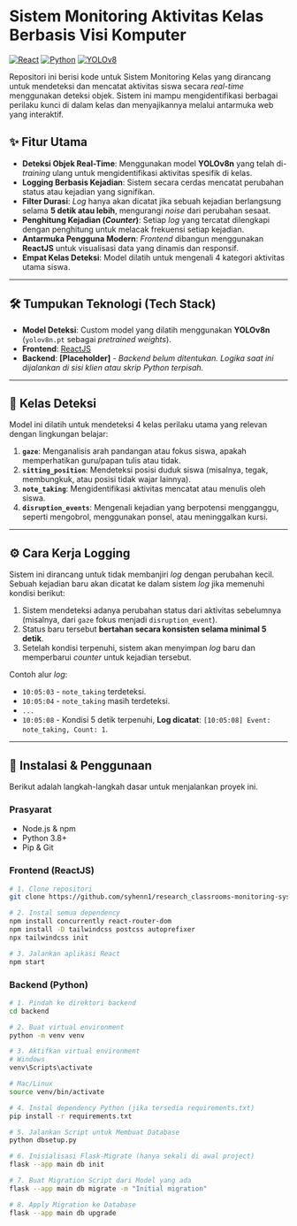 # Sistem Monitoring Aktivitas Kelas Berbasis Visi Komputer

[![React](https://img.shields.io/badge/React-20232A?style=for-the-badge&logo=react&logoColor=61DAFB)](https://reactjs.org/)
[![Python](https://img.shields.io/badge/Python-3776AB?style=for-the-badge&logo=python&logoColor=white)](https://www.python.org/)
[![YOLOv8](https://img.shields.io/badge/YOLOv8-00FFFF?style=for-the-badge&logo=yolo&logoColor=black)](https://github.com/ultralytics/ultralytics)

Repositori ini berisi kode untuk Sistem Monitoring Kelas yang dirancang untuk mendeteksi dan mencatat aktivitas siswa secara _real-time_ menggunakan deteksi objek. Sistem ini mampu mengidentifikasi berbagai perilaku kunci di dalam kelas dan menyajikannya melalui antarmuka web yang interaktif.

## ✨ Fitur Utama

- **Deteksi Objek Real-Time**: Menggunakan model **YOLOv8n** yang telah di-_training_ ulang untuk mengidentifikasi aktivitas spesifik di kelas.
- **Logging Berbasis Kejadian**: Sistem secara cerdas mencatat perubahan status atau kejadian yang signifikan.
- **Filter Durasi**: _Log_ hanya akan dicatat jika sebuah kejadian berlangsung selama **5 detik atau lebih**, mengurangi _noise_ dari perubahan sesaat.
- **Penghitung Kejadian (_Counter_)**: Setiap _log_ yang tercatat dilengkapi dengan penghitung untuk melacak frekuensi setiap kejadian.
- **Antarmuka Pengguna Modern**: _Frontend_ dibangun menggunakan **ReactJS** untuk visualisasi data yang dinamis dan responsif.
- **Empat Kelas Deteksi**: Model dilatih untuk mengenali 4 kategori aktivitas utama siswa.

---

## 🛠️ Tumpukan Teknologi (Tech Stack)

- **Model Deteksi**: Custom model yang dilatih menggunakan **YOLOv8n** (`yolov8n.pt` sebagai _pretrained weights_).
- **Frontend**: [ReactJS](https://reactjs.org/)
- **Backend**: **[Placeholder]** - _Backend belum ditentukan. Logika saat ini dijalankan di sisi klien atau skrip Python terpisah._

---

## 🎯 Kelas Deteksi

Model ini dilatih untuk mendeteksi 4 kelas perilaku utama yang relevan dengan lingkungan belajar:

1.  **`gaze`**: Menganalisis arah pandangan atau fokus siswa, apakah memperhatikan guru/papan tulis atau tidak.
2.  **`sitting_position`**: Mendeteksi posisi duduk siswa (misalnya, tegak, membungkuk, atau posisi tidak wajar lainnya).
3.  **`note_taking`**: Mengidentifikasi aktivitas mencatat atau menulis oleh siswa.
4.  **`disruption_events`**: Mengenali kejadian yang berpotensi mengganggu, seperti mengobrol, menggunakan ponsel, atau meninggalkan kursi.

---

## ⚙️ Cara Kerja Logging

Sistem ini dirancang untuk tidak membanjiri _log_ dengan perubahan kecil. Sebuah kejadian baru akan dicatat ke dalam sistem _log_ jika memenuhi kondisi berikut:

1.  Sistem mendeteksi adanya perubahan status dari aktivitas sebelumnya (misalnya, dari `gaze` fokus menjadi `disruption_event`).
2.  Status baru tersebut **bertahan secara konsisten selama minimal 5 detik**.
3.  Setelah kondisi terpenuhi, sistem akan menyimpan _log_ baru dan memperbarui _counter_ untuk kejadian tersebut.

Contoh alur _log_:

- `10:05:03` - `note_taking` terdeteksi.
- `10:05:04` - `note_taking` masih terdeteksi.
- `...`
- `10:05:08` - Kondisi 5 detik terpenuhi, **Log dicatat**: `[10:05:08] Event: note_taking, Count: 1`.

---

## 🚀 Instalasi & Penggunaan

Berikut adalah langkah-langkah dasar untuk menjalankan proyek ini.

### Prasyarat

- Node.js & npm
- Python 3.8+
- Pip & Git

### Frontend (ReactJS)

```bash
# 1. Clone repositori
git clone https://github.com/syhenn1/research_classrooms-monitoring-system.git

# 2. Instal semua dependency
npm install concurrently react-router-dom
npm install -D tailwindcss postcss autoprefixer
npx tailwindcss init

# 3. Jalankan aplikasi React
npm start
```

### Backend (Python)

```bash
# 1. Pindah ke direktori backend
cd backend

# 2. Buat virtual environment
python -m venv venv

# 3. Aktifkan virtual environment
# Windows
venv\Scripts\activate

# Mac/Linux
source venv/bin/activate

# 4. Instal dependency Python (jika tersedia requirements.txt)
pip install -r requirements.txt

# 5. Jalankan Script untuk Membuat Database
python dbsetup.py

# 6. Inisialisasi Flask-Migrate (hanya sekali di awal project)
flask --app main db init

# 7. Buat Migration Script dari Model yang ada
flask --app main db migrate -m "Initial migration"

# 8. Apply Migration ke Database
flask --app main db upgrade

```
